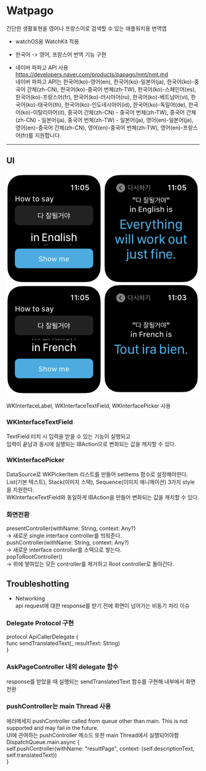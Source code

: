 # Watpago
간단한 생활표현을 영어나 프랑스어로 검색할 수 있는 애플워치용 번역앱  

- watchOS용 WatchKit 적용  
- 한국어 -> 영어, 프랑스어 번역 기능 구현  

- 네이버 파파고 API 사용  
https://developers.naver.com/products/papago/nmt/nmt.md  
네이버 파파고 API는 한국어(ko)-영어(en), 한국어(ko)-일본어(ja), 한국어(ko)-중국어 간체(zh-CN), 한국어(ko)-중국어 번체(zh-TW), 한국어(ko)-스페인어(es), 한국어(ko)-프랑스어(fr), 한국어(ko)-러시아어(ru), 한국어(ko)-베트남어(vi), 한국어(ko)-태국어(th), 한국어(ko)-인도네시아어(id), 한국어(ko)-독일어(de), 한국어(ko)-이탈리아어(it), 중국어 간체(zh-CN) - 중국어 번체(zh-TW), 중국어 간체(zh-CN) - 일본어(ja), 중국어 번체(zh-TW) - 일본어(ja), 영어(en)-일본어(ja), 영어(en)-중국어 간체(zh-CN), 영어(en)-중국어 번체(zh-TW), 영어(en)-프랑스어(fr)를 지원합니다.  

- - -
## UI

![](https://github.com/KKANG00/Watpago/blob/main/ScreenShots.png)

WKInterfaceLabel, WKInterfaceTextField, WKInterfacePicker 사용  

### WKInterfaceTextField
TextField 터치 시 입력을 받을 수 있는 기능이 실행되고  
입력이 끝남과 동시에 실행되는 IBAction으로 변화되는 값을 캐치할 수 있다.  

### WKInterfacePicker
DataSource로 WKPickerItem 리스트를 만들어 setItems 함수로 설정해야한다.  
List(기본 텍스트), Stack(이미지 스택), Sequence(이미지 애니메이션) 3가지 style을 지원한다.  
WKInterfaceTextField와 동일하게 IBAction을 만들어 변화되는 값을 캐치할 수 있다.  

### 화면전환
presentController(withName: String, context: Any?)  
-> 새로운 single interface controller를 띄워준다.  
pushController(withName: String, context: Any?)  
-> 새로운 interface controller를 스택으로 쌓는다.  
popToRootController()  
-> 위에 쌓여있는 모든 controller를 제거하고 Root controller로 돌아간다.  

## Troubleshotting
- Networking  
api request에 대한 response를 받기 전에 화면이 넘어가는 비동기 처리 이슈  

### Delegate Protocol 구현
protocol ApiCallerDelegate {  
    func sendTranslatedText(_ resultText: String)  
}  

### AskPageController 내의 delegate 함수  
response를 받았을 때 실행되는 sendTranslatedText 함수를 구현해 내부에서 화면 전환  

### pushController는 main Thread 사용  
에러메세지 pushController called from queue other than main. This is not supported and may fail in the future.  
UI에 관여하는 pushController 메소드 또한 main Thread에서 실행되어야함  
DispatchQueue.main.async {  
    self.pushController(withName: "resultPage", context: (self.descriptionText, self.translatedText))  
}  
